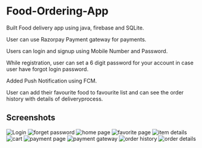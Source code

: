 # Food-Ordering-App

Built Food delivery app using java, firebase and SQLite.

User can use Razorpay Payment gateway for payments.

Users can login and signup using Mobile Number and Password.

While registration, user can set a 6 digit password for your account in case user have forgot login password.

Added Push Notification using FCM.

User can add their favourite food to favourite list and can see the order history with details of deliveryprocess.

## Screenshots
![Login](https://user-images.githubusercontent.com/47117023/112611061-5d0cb900-8e43-11eb-8f36-587fa8e0f6c6.png)
![forget password](https://user-images.githubusercontent.com/47117023/112611145-77469700-8e43-11eb-970b-ee648d2ab7d7.png)
![home page](https://user-images.githubusercontent.com/47117023/112611277-9fce9100-8e43-11eb-82c1-f6f8c2cbfbbf.png)
![favorite page](https://user-images.githubusercontent.com/47117023/112611293-a5c47200-8e43-11eb-99e5-c548a0a28fdf.png)
![item details](https://user-images.githubusercontent.com/47117023/112611307-a9f08f80-8e43-11eb-9970-f11da502fb67.png)
![cart](https://user-images.githubusercontent.com/47117023/112611318-aeb54380-8e43-11eb-908f-a77470c090a0.png)
![payment page](https://user-images.githubusercontent.com/47117023/112611333-b2e16100-8e43-11eb-9acb-4f65fe4433c3.png)
![payment gateway](https://user-images.githubusercontent.com/47117023/112611350-b674e800-8e43-11eb-85d4-ddb8dd72622e.png)
![order history](https://user-images.githubusercontent.com/47117023/112611363-ba086f00-8e43-11eb-97ca-e79666d44848.png)
![order details](https://user-images.githubusercontent.com/47117023/112611378-becd2300-8e43-11eb-8827-9f682ab4b2f8.png)

